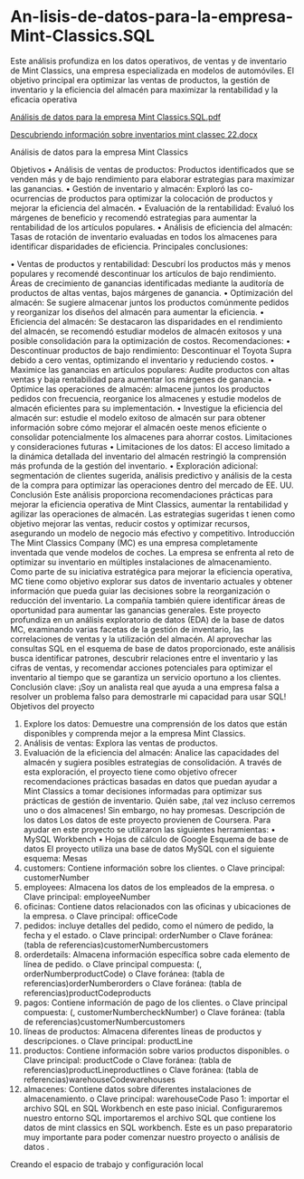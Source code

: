 # An-lisis-de-datos-para-la-empresa-Mint-Classics.SQL
Este análisis profundiza en los datos operativos, de ventas y de inventario de Mint Classics, una empresa especializada en modelos de automóviles. El objetivo principal era optimizar las ventas de productos, la gestión de inventario y la eficiencia del almacén para maximizar la rentabilidad y la eficacia operativa

[Análisis de datos para la empresa Mint Classics.SQL.pdf](https://github.com/user-attachments/files/17440664/Analisis.de.datos.para.la.empresa.Mint.Classics.SQL.pdf)

[Descubriendo información sobre inventarios mint classec 22.docx](https://github.com/user-attachments/files/17441054/Descubriendo.informacion.sobre.inventarios.mint.classec.22.docx)

Análisis de datos para la empresa Mint Classics 

Objetivos 
• Análisis de ventas de productos: Productos identificados que se venden más y de bajo 
rendimiento para elaborar estrategias para maximizar las ganancias. 
• Gestión de inventario y almacén: Exploró las co-ocurrencias de productos para optimizar la 
colocación de productos y mejorar la eficiencia del almacén. 
• Evaluación de la rentabilidad: Evaluó los márgenes de beneficio y recomendó estrategias 
para aumentar la rentabilidad de los artículos populares. 
• Análisis de eficiencia del almacén: Tasas de rotación de inventario evaluadas en todos los 
almacenes para identificar disparidades de eficiencia. 
Principales conclusiones: 

• Ventas de productos y rentabilidad: Descubrí los productos más y menos populares y 
recomendé descontinuar los artículos de bajo rendimiento. Áreas de crecimiento de 
ganancias identificadas mediante la auditoría de productos de altas ventas, bajos 
márgenes de ganancia. 
• Optimización del almacén: Se sugiere almacenar juntos los productos comúnmente 
pedidos y reorganizar los diseños del almacén para aumentar la eficiencia. 
• Eficiencia del almacén: Se destacaron las disparidades en el rendimiento del almacén, se 
recomendó estudiar modelos de almacén exitosos y una posible consolidación para la 
optimización de costos. 
Recomendaciones: 
• Descontinuar productos de bajo rendimiento: Descontinuar el Toyota Supra debido a cero 
ventas, optimizando el inventario y reduciendo costos. 
• Maximice las ganancias en artículos populares: Audite productos con altas ventas y baja 
rentabilidad para aumentar los márgenes de ganancia. 
• Optimice las operaciones de almacén: almacene juntos los productos pedidos con 
frecuencia, reorganice los almacenes y estudie modelos de almacén eficientes para su 
implementación. 
• Investigue la eficiencia del almacén sur: estudie el modelo exitoso de almacén sur para 
obtener información sobre cómo mejorar el almacén oeste menos eficiente o consolidar 
potencialmente los almacenes para ahorrar costos. 
Limitaciones y consideraciones futuras 
• Limitaciones de los datos: El acceso limitado a la dinámica detallada del inventario del 
almacén restringió la comprensión más profunda de la gestión del inventario. 
• Exploración adicional: segmentación de clientes sugerida, análisis predictivo y análisis de la 
cesta de la compra para optimizar las operaciones dentro del mercado de EE. UU. 
Conclusión 
Este análisis proporciona recomendaciones prácticas para mejorar la eficiencia operativa de Mint 
Classics, aumentar la rentabilidad y agilizar las operaciones de almacén. Las estrategias sugeridas 
t
 ienen como objetivo mejorar las ventas, reducir costos y optimizar recursos, asegurando un 
modelo de negocio más efectivo y competitivo. 
Introducción 
The Mint Classics Company (MC) es una empresa completamente inventada que vende modelos 
de coches. La empresa se enfrenta al reto de optimizar su inventario en múltiples instalaciones de 
almacenamiento. 
Como parte de su iniciativa estratégica para mejorar la eficiencia operativa, MC tiene como 
objetivo explorar sus datos de inventario actuales y obtener información que pueda guiar las 
decisiones sobre la reorganización o reducción del inventario. La compañía también quiere 
identificar áreas de oportunidad para aumentar las ganancias generales. 
Este proyecto profundiza en un análisis exploratorio de datos (EDA) de la base de datos MC, 
examinando varias facetas de la gestión de inventario, las correlaciones de ventas y la utilización 
del almacén. 
Al aprovechar las consultas SQL en el esquema de base de datos proporcionado, este análisis busca 
identificar patrones, descubrir relaciones entre el inventario y las cifras de ventas, y recomendar 
acciones potenciales para optimizar el inventario al tiempo que se garantiza un servicio oportuno a 
los clientes. 
Conclusión clave: ¡Soy un analista real que ayuda a una empresa falsa a resolver un problema falso 
para demostrarle mi capacidad para usar SQL! 
Objetivos del proyecto 
1. Explore los datos: Demuestre una comprensión de los datos que están disponibles y 
comprenda mejor a la empresa Mint Classics. 
2. Análisis de ventas: Explora las ventas de productos. 
3. Evaluación de la eficiencia del almacén: Analice las capacidades del almacén y sugiera 
posibles estrategias de consolidación. 
A través de esta exploración, el proyecto tiene como objetivo ofrecer recomendaciones prácticas 
basadas en datos que puedan ayudar a Mint Classics a tomar decisiones informadas para optimizar 
sus prácticas de gestión de inventario. Quién sabe, ¡tal vez incluso cerremos uno o dos almacenes! 
Sin embargo, no hay promesas. 
Descripción de los datos 
Los datos de este proyecto provienen de Coursera. 
Para ayudar en este proyecto se utilizaron las siguientes herramientas: 
• MySQL Workbench 
• Hojas de cálculo de Google 
Esquema de base de datos 
El proyecto utiliza una base de datos MySQL con el siguiente esquema: 
Mesas 
1. customers: Contiene información sobre los clientes. 
o Clave principal: customerNumber 
2. employees: Almacena los datos de los empleados de la empresa. 
o Clave principal: employeeNumber 
3. oficinas: Contiene datos relacionados con las oficinas y ubicaciones de la empresa. 
o Clave principal: officeCode 
4. pedidos: incluye detalles del pedido, como el número de pedido, la fecha y el estado. 
o Clave principal: orderNumber 
o Clave foránea: (tabla de referencias)customerNumbercustomers 
5. orderdetails: Almacena información específica sobre cada elemento de línea de pedido. 
o Clave principal compuesta: (, orderNumberproductCode) 
o Clave foránea: (tabla de referencias)orderNumberorders 
o Clave foránea: (tabla de referencias)productCodeproducts 
6. pagos: Contiene información de pago de los clientes. 
o Clave principal compuesta: (, customerNumbercheckNumber) 
o Clave foránea: (tabla de referencias)customerNumbercustomers 
7. líneas de productos: Almacena diferentes líneas de productos y descripciones. 
o Clave principal: productLine 
8. productos: Contiene información sobre varios productos disponibles. 
o Clave principal: productCode 
o Clave foránea: (tabla de referencias)productLineproductlines 
o Clave foránea: (tabla de referencias)warehouseCodewarehouses 
9. almacenes: Contiene datos sobre diferentes instalaciones de almacenamiento. 
o Clave principal: warehouseCode 
Paso 1: importar el archivo SQL en SQL Workbench 
en este paso inicial. Configuraremos nuestro entorno SQL importaremos el archivo SQL que 
contiene los datos de mint classics en SQL workbench. 
Este es un paso preparatorio muy importante para poder comenzar nuestro proyecto o análisis de 
datos .

Creando el espacio de trabajo y configuración local
